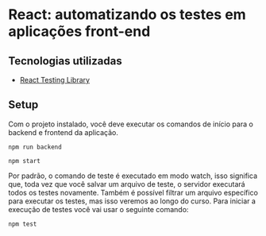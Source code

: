 # React: automatizando os testes em aplicações front-end

## Tecnologias utilizadas

* [React Testing Library](https://testing-library.com/docs/queries/about/#queries)

## Setup

Com o projeto instalado, você deve executar os comandos de início para o backend e frontend da aplicação.

```
npm run backend

npm start
```

Por padrão, o comando de teste é executado em modo watch, isso significa que, toda vez que você salvar um arquivo de teste, o servidor executará todos os testes novamente. Também é possível filtrar um arquivo específico para executar os testes, mas isso veremos ao longo do curso. Para iniciar a execução de testes você vai usar o seguinte comando:

```
npm test
```